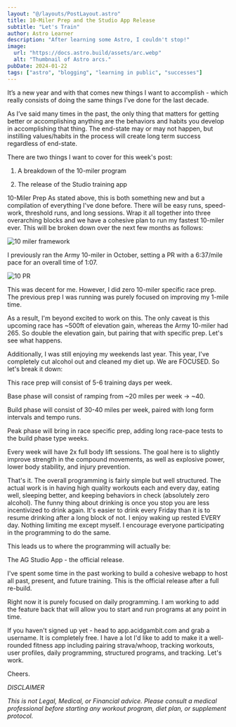 ```yaml
---
layout: "@/layouts/PostLayout.astro"
title: 10-Miler Prep and the Studio App Release
subtitle: "Let's Train"
author: Astro Learner
description: "After learning some Astro, I couldn't stop!"
image:
  url: "https://docs.astro.build/assets/arc.webp"
  alt: "Thumbnail of Astro arcs."
pubDate: 2024-01-22
tags: ["astro", "blogging", "learning in public", "successes"]
---
```


It’s a new year and with that comes new things I want to accomplish - which really consists of doing the same things I’ve done for the last decade.

As I’ve said many times in the past, the only thing that matters for getting better or accomplishing anything are the behaviors and habits you develop in accomplishing that thing. The end-state may or may not happen, but instilling values/habits in the process will create long term success regardless of end-state.

There are two things I want to cover for this week's post:

1. A breakdown of the 10-miler program

2. The release of the Studio training app

10-Miler Prep
As stated above, this is both something new and but a compilation of everything I've done before. There will be easy runs, speed-work, threshold runs, and long sessions. Wrap it all together into three overarching blocks and we have a cohesive plan to run my fastest 10-miler ever. This will be broken down over the next few months as follows:

![10 miler framework](@/assets/10-training.jpeg)

I previously ran the Army 10-miler in October, setting a PR with a 6:37/mile pace for an overall time of 1:07.

![10 PR](@/assets/10-pr.jpeg)

This was decent for me. However, I did zero 10-miler specific race prep. The previous prep I was running was purely focused on improving my 1-mile time.

As a result, I'm beyond excited to work on this. The only caveat is this upcoming race has ~500ft of elevation gain, whereas the Army 10-miler had 265. So double the elevation gain, but pairing that with specific prep. Let's see what happens.

Additionally, I was still enjoying my weekends last year. This year, I've completely cut alcohol out and cleaned my diet up. We are FOCUSED. So let's break it down:

This race prep will consist of 5-6 training days per week.

Base phase will consist of ramping from ~20 miles per week -> ~40.

Build phase will consist of 30-40 miles per week, paired with long form intervals and tempo runs.

Peak phase will bring in race specific prep, adding long race-pace tests to the build phase type weeks.

Every week will have 2x full body lift sessions. The goal here is to slightly improve strength in the compound movements, as well as explosive power, lower body stability, and injury prevention.

That's it. The overall programming is fairly simple but well structured. The actual work is in having high quality workouts each and every day, eating well, sleeping better, and keeping behaviors in check (absolutely zero alcohol). The funny thing about drinking is once you stop you are less incentivized to drink again. It's easier to drink every Friday than it is to resume drinking after a long block of not. I enjoy waking up rested EVERY day. Nothing limiting me except myself. I encourage everyone participating in the programming to do the same.

This leads us to where the programming will actually be:

The AG Studio App - the official release.

I've spent some time in the past working to build a cohesive webapp to host all past, present, and future training. This is the official release after a full re-build.

Right now it is purely focused on daily programming. I am working to add the feature back that will allow you to start and run programs at any point in time.

If you haven't signed up yet - head to app.acidgambit.com and grab a username. It is completely free. I have a lot I'd like to add to make it a well-rounded fitness app including pairing strava/whoop, tracking workouts, user profiles, daily programming, structured programs, and tracking. Let's work.

Cheers.

_DISCLAIMER_

_This is not Legal, Medical, or Financial advice. Please consult a medical professional before starting any workout program, diet plan, or supplement protocol._
